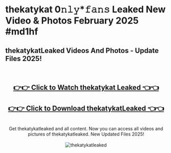 # thekatykat 0𝚗𝚕𝚢*𝚏𝚊𝚗𝚜 Leaked New Video & Photos February 2025 #md1hf

<h2>thekatykatLeaked Videos And Photos - Update Files 2025!</h2>
<br>
<div align="center">
<h2><a href="https://mediaupload.pro?title=thekatykat&ref=11F" rel="nofollow">👉👉 Click to Watch thekatykat Leaked 👈👈</a></h2>
<h2><a href="https://mediaupload.pro?title=thekatykat&ref=11F" rel="nofollow">👉👉 Click to Download thekatykatLeaked 👈👈</a></h2>
<br>
Get thekatykatleaked and all content. Now you can access all videos and pictures of thekatykatleaked. New Updated Files 2025!
<br>
<br>
<a href="https://mediaupload.pro?title=thekatykat&ref=11F" rel="nofollow" data-target="animated-image.originalLink"><img src="https://i.ibb.co/Gkj2r4b/banner.png" alt="thekatykatleaked" style="max-width: 100%; display: inline-block;" data-target="animated-image.originalImage"></a>
</div>
<br>

